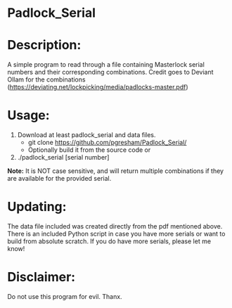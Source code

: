 # Padlock_Serial

Description:
========

A simple program to read through a file containing Masterlock serial numbers and their corresponding combinations. Credit goes to Deviant Ollam for the combinations (https://deviating.net/lockpicking/media/padlocks-master.pdf) 

Usage: 
========

1. Download at least padlock_serial and data files.
    * git clone https://github.com/pgresham/Padlock_Serial/
    * Optionally build it from the source code or
2. ./padlock_serial [serial number]

**Note:** It is NOT case sensitive, and will return multiple combinations if they are available for the provided serial.

Updating:
=========

The data file included was created directly from the pdf mentioned above. There is an included Python script in case you have more serials or want to build from absolute scratch. If you do have more serials, please let me know! 


Disclaimer:
==========

Do not use this program for evil.
Thanx. 
